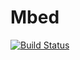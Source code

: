 # Mbed

[![Build Status](https://travis-ci.org/malmaud/Mbed.jl.svg?branch=master)](https://travis-ci.org/malmaud/Mbed.jl)
